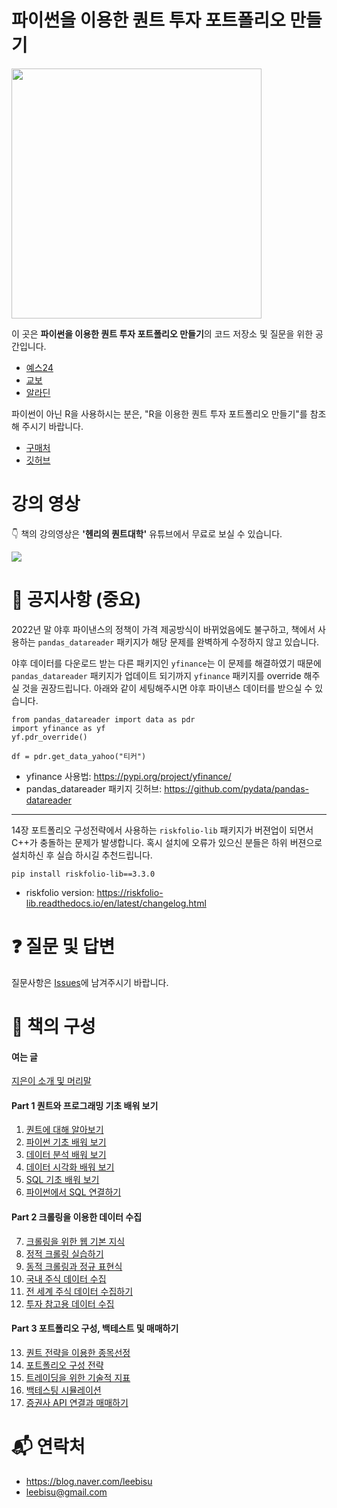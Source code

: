 # 파이썬을 이용한 퀀트 투자 포트폴리오 만들기

<img src="https://github.com/hyunyulhenry/quant_py/raw/main/image/cover.png?raw=true"  width="400">

이 곳은 **파이썬을 이용한 퀀트 투자 포트폴리오 만들기**의 코드 저장소 및 질문을 위한 공간입니다.

- [예스24](https://bit.ly/quant_yes)
- [교보](https://bit.ly/quant_kyobo)
- [알라딘](https://bit.ly/quant_aladin)

파이썬이 아닌 R을 사용하시는 분은, "R을 이용한 퀀트 투자 포트폴리오 만들기"를 참조해 주시기 바랍니다.

- [구매처](http://www.yes24.com/Product/Goods/97163849)
- [깃허브](https://github.com/hyunyulhenry/quant_cookbook)

# 강의 영상
👇 책의 강의영상은 **'헨리의 퀀트대학'** 유튜브에서 무료로 보실 수 있습니다. 

[![](https://github.com/hyunyulhenry/quant_py/blob/main/image/search.png?raw=true)](https://www.youtube.com/channel/UCHfiWvw33aSBktAlWICfPKQ?sub_confirmation=1)


# 📢 공지사항 (중요)

2022년 말 야후 파이낸스의 정책이 가격 제공방식이 바뀌었음에도 불구하고, 책에서 사용하는 `pandas_datareader` 패키지가 해당 문제를 완벽하게 수정하지 않고 있습니다.

야후 데이터를 다운로드 받는 다른 패키지인 `yfinance`는 이 문제를 해결하였기 때문에  `pandas_datareader` 패키지가 업데이트 되기까지 `yfinance` 패키지를 override 해주실 것을 권장드립니다. 아래와 같이 세팅해주시면 야후 파이낸스 데이터를 받으실 수 있습니다.

```
from pandas_datareader import data as pdr
import yfinance as yf
yf.pdr_override()

df = pdr.get_data_yahoo("티커")
```

- yfinance 사용법: https://pypi.org/project/yfinance/
- pandas_datareader 패키지 깃허브: https://github.com/pydata/pandas-datareader

---

14장 포트폴리오 구성전략에서 사용하는 `riskfolio-lib` 패키지가 버젼업이 되면서 C++가 충돌하는 문제가 발생합니다.
혹시 설치에 오류가 있으신 분들은 하위 버젼으로 설치하신 후 실습 하시길 추천드립니다.

```
pip install riskfolio-lib==3.3.0
```

- riskfolio version: https://riskfolio-lib.readthedocs.io/en/latest/changelog.html

# ❓ 질문 및 답변
질문사항은 [Issues](https://github.com/hyunyulhenry/quant_py/issues)에 남겨주시기 바랍니다.

# 📑 책의 구성

#### 여는 글
[지은이 소개 및 머리말](https://github.com/hyunyulhenry/quant_py/blob/main/index.ipynb)

#### Part 1 퀀트와 프로그래밍 기초 배워 보기
1. [퀀트에 대해 알아보기](https://github.com/hyunyulhenry/quant_py/blob/main/quant_intro.ipynb)
2.  [파이썬 기초 배워 보기](https://github.com/hyunyulhenry/quant_py/blob/main/python.ipynb)
3.  [데이터 분석 배워 보기](https://github.com/hyunyulhenry/quant_py/blob/main/eda.ipynb)
4.  [데이터 시각화 배워 보기](https://github.com/hyunyulhenry/quant_py/blob/main/plot.ipynb)
5. [SQL 기초 배워 보기](https://github.com/hyunyulhenry/quant_py/blob/main/sql.ipynb)
6. [파이썬에서 SQL 연결하기](https://github.com/hyunyulhenry/quant_py/blob/main/sql_in_python.ipynb)

#### Part 2 크롤링을 이용한 데이터 수집
7. [크롤링을 위한 웹 기본 지식](https://github.com/hyunyulhenry/quant_py/blob/main/web.ipynb)
8. [정적 크롤링 실습하기](https://github.com/hyunyulhenry/quant_py/blob/main/crawl_basic.ipynb)
9. [동적 크롤링과 정규 표현식](https://github.com/hyunyulhenry/quant_py/blob/main/selenium.ipynb)
10. [국내 주식 데이터 수집](https://github.com/hyunyulhenry/quant_py/blob/main/data_korea.ipynb)
11. [전 세계 주식 데이터 수집하기](https://github.com/hyunyulhenry/quant_py/blob/main/data_global.ipynb)
12. [투자 참고용 데이터 수집](https://github.com/hyunyulhenry/quant_py/blob/main/data_ref.ipynb)

#### Part 3 포트폴리오 구성, 백테스트 및 매매하기
13. [퀀트 전략을 이용한 종목선정](https://github.com/hyunyulhenry/quant_py/blob/main/factor.ipynb)
14. [포트폴리오 구성 전략](https://github.com/hyunyulhenry/quant_py/blob/main/portfolio.ipynb)
15. [트레이딩을 위한 기술적 지표](https://github.com/hyunyulhenry/quant_py/blob/main/technical.ipynb)
16. [백테스팅 시뮬레이션](https://github.com/hyunyulhenry/quant_py/blob/main/backtest.ipynb)
17. [증권사 API 연결과 매매하기](https://github.com/hyunyulhenry/quant_py/blob/main/api_trading.ipynb)

# 📬︎ 연락처
- https://blog.naver.com/leebisu
- leebisu@gmail.com
